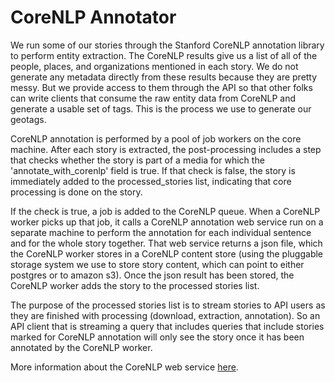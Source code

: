 CoreNLP Annotator
=================

We run some of our stories through the Stanford CoreNLP annotation library to perform entity extraction.  The CoreNLP
results give us a list of all of the people, places, and organizations mentioned in each story.  We do not generate
any metadata directly from these results because they are pretty messy.  But we provide access to them through the
API so that other folks can write clients that consume the raw entity data from CoreNLP and generate a usable set
of tags.  This is the process we use to generate our geotags.

CoreNLP annotation is performed by a pool of job workers on the core machine.  After each story is extracted,
the post-processing includes a step that checks whether the story is part of a media for which the
'annotate_with_corenlp' field is true.  If that check is false, the story is immediately added to the processed_stories
list, indicating that core processing is done on the story.  

If the check is true, a job is added to the CoreNLP queue.  When a CoreNLP worker picks up that job, it calls a CoreNLP
annotation web service run on a separate machine to perform the annotation for each individual sentence and for the
whole story together.  That web service returns a json file, which the CoreNLP worker stores in a CoreNLP content
store (using the pluggable storage system we use to store story content, which can point to either postgres or to
amazon s3).  Once the json result has been stored, the CoreNLP worker adds the story to the processed stories list.

The purpose of the processed stories list is to stream stories to API users as they are finished with processing
(download, extraction, annotation).  So an API client that is streaming a query that includes queries that include
stories marked for CoreNLP annotation will only see the story once it has been annotated by the CoreNLP worker.

More information about the CoreNLP web service [here](hosting/corenlp-hosting.markdown).
 